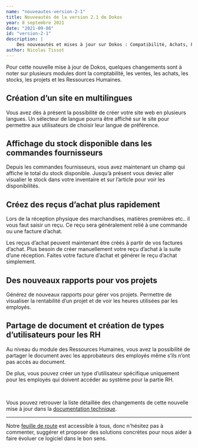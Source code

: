 ```yaml
---
name: "nouveautes-version-2-1"
title: Nouveautés de la version 2.1 de Dokos
year: 8 septembre 2021
date: "2021-09-08"
id: "version-2-1"
description: |
    Des nouveautés et mises à jour sur Dokos : Compatibilité, Achats, Framework Dodock, RH, Projets, Ventes et stocks.
author: Nicolas Tissot
---
```


Pour cette nouvelle mise à jour de Dokos, quelques changements sont à noter sur plusieurs modules dont la comptabilité, les ventes, les achats, les stocks, les projets et les Ressources Humaines. 

## Création d’un site en multilingues

Vous avez dès à présent la possibilité de créer votre site web en plusieurs langues. Un sélecteur de langue pourra être affiché sur le site pour permettre aux utilisateurs de choisir leur langue de préférence.

## Affichage du stock disponible dans les commandes fournisseurs

Depuis les commandes fournisseurs, vous avez maintenant un champ qui affiche le total du stock disponible. Jusqu’à présent vous deviez aller visualier le stock dans votre inventaire et sur l’article pour voir les disponibilités. 

## Créez des reçus d’achat plus rapidement

Lors de la réception physique des marchandises, matières premières etc.. il vous faut saisir un reçu. Ce reçu sera généralement relié à une commande ou une facture d’achat.

Les reçus d’achat peuvent maintenant être créés à partir de vos factures d’achat. 
Plus besoin de créer manuellement votre reçu d’achat à la suite d’une réception. Faites votre facture d’achat et générer le reçu d’achat simplement.

## Des nouveaux rapports pour vos projets

Générez de nouveaux rapports pour gérer vos projets. Permettre de visualiser la rentabilité d’un projet et de voir les heures utilisées par les employés. 

## Partage de document et création de types d’utilisateurs pour les RH

Au niveau du module des Ressources Humaines, vous avez la possibilité de partager le document avec les approbateurs des employés même s’ils n’ont pas accès au document.

De plus, vous pouvez créer un type d’utilisateur spécifique uniquement pour les employés qui doivent accéder au système pour la partie RH.

<br>

Vous pouvez retrouver la liste détaillée des changements de cette nouvelle mise à jour dans la [documentation technique](https://doc.dokos.io/fr/versions/v2_1_0).

---

Notre [feuille de route](https://gitlab.com/dokos/dokos/-/boards/966503) est accessible à tous, donc n'hésitez pas à commenter, suggérer et proposer des solutions concrètes pour nous aider à faire évoluer ce logiciel dans le bon sens.

